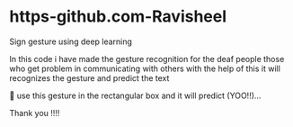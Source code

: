 # https-github.com-Ravisheel
Sign gesture using deep learning


In this code i have made the gesture recognition for the deaf people those who get problem 
in communicating with others with the help of this it will recognizes the gesture and predict the text

🤘 use this gesture in the rectangular box and it will predict (YOO!!)...

Thank you !!!!
